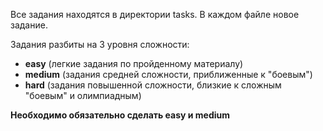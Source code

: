 Все задания находятся в директории tasks.
В каждом файле новое задание.

Задания разбиты на 3 уровня сложности:
* **easy** (легкие задания по пройденному материалу) 
* **medium** (задания средней сложности, приближенные к "боевым")
* **hard** (задания повышенной сложности, близкие к сложным "боевым" и олимпиадным)

**Необходимо обязательно сделать easy и medium**
